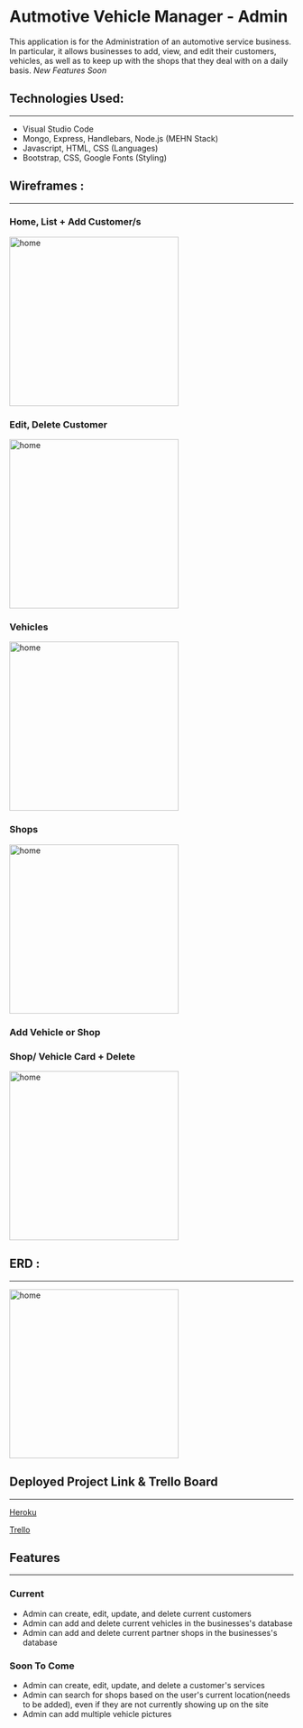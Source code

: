 # Autmotive Vehicle Manager - Admin

This application is for the Administration of an automotive service business. In particular, it allows businesses to add, view, and edit their customers, vehicles, as well as to keep up with the shops that they deal with on a daily basis. *New Features Soon*

## Technologies Used:
____
* Visual Studio Code
* Mongo, Express, Handlebars, Node.js (MEHN Stack)
* Javascript, HTML, CSS (Languages)
* Bootstrap, CSS, Google Fonts (Styling)

## Wireframes :
____

### Home, List + Add Customer/s
<img src='pics/...jpg' alt='home' height=300 width=300/>

### Edit, Delete Customer
<img src='pics/...jpg' alt='home' height=300 width=300/>

### Vehicles
<img src='pics/...jpg' alt='home' height=300 width=300/>

### Shops
<img src='pics/...jpg' alt='home' height=300 width=300/>

### Add Vehicle or Shop

### Shop/ Vehicle Card + Delete
<img src='pics/...jpg' alt='home' height=300 width=300/>

## ERD :
___
<img src='pics/...jpg' alt='home' height=300 width=300/>

## Deployed Project Link & Trello Board
___
[Heroku]()

[Trello]()

## Features
___

### Current 

* Admin can create, edit, update, and delete current customers
* Admin can add and delete current vehicles in the businesses's database
* Admin can add and delete current partner shops in the businesses's database

### Soon To Come

* Admin can create, edit, update, and delete a customer's services
* Admin can search for shops based on the user's current location(needs to be added), even if they are not currently showing up on the site
* Admin can add multiple vehicle pictures 
